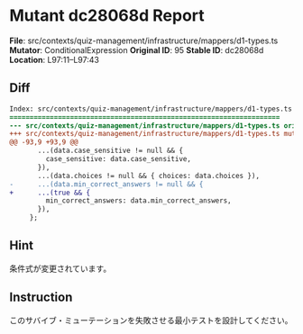 # Mutant dc28068d Report

**File**: src/contexts/quiz-management/infrastructure/mappers/d1-types.ts
**Mutator**: ConditionalExpression
**Original ID**: 95
**Stable ID**: dc28068d
**Location**: L97:11–L97:43

## Diff

```diff
Index: src/contexts/quiz-management/infrastructure/mappers/d1-types.ts
===================================================================
--- src/contexts/quiz-management/infrastructure/mappers/d1-types.ts	original
+++ src/contexts/quiz-management/infrastructure/mappers/d1-types.ts	mutated #95
@@ -93,9 +93,9 @@
       ...(data.case_sensitive != null && {
         case_sensitive: data.case_sensitive,
       }),
       ...(data.choices != null && { choices: data.choices }),
-      ...(data.min_correct_answers != null && {
+      ...(true && {
         min_correct_answers: data.min_correct_answers,
       }),
     };
```

## Hint

条件式が変更されています。

## Instruction

このサバイブ・ミューテーションを失敗させる最小テストを設計してください。